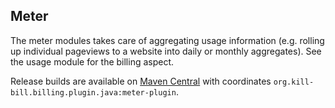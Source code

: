 Meter
-----

The meter modules takes care of aggregating usage information (e.g. rolling up individual pageviews to a website into daily or monthly aggregates).
See the usage module for the billing aspect.

Release builds are available on [Maven Central](http://search.maven.org/#search%7Cga%7C1%7Cg%3A%22org.kill-bill.billing.plugin.java%22%20AND%20a%3A%22meter-plugin%22) with coordinates `org.kill-bill.billing.plugin.java:meter-plugin`.

